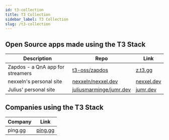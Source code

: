 ```yaml
---
id: t3-collection
title: T3 Collection
sidebar_label: T3 Collection
slug: /t3-collection
---
```


## Open Source apps made using the T3 Stack

| Description                      | Repo                                                                  | Link                             |
| -------------------------------- | --------------------------------------------------------------------- | -------------------------------- |
| Zapdos - a QnA app for streamers | [t3-oss/zapdos](https://github.com/t3-oss/zapdos)                     | [z.t3.gg](https://z.t3.gg)       |
| nexxeln's personal site          | [nexxeln/nexxel.dev](https://github.com/nexxeln/nexxel.dev)           | [nexxel.dev](https://nexxel.dev) |
| Julius' personal site            | [juliusmarminge/jumr.dev](https://github.com/juliusmarminge/jumr.dev) | [jumr.dev](https://jumr.dev)     |

## Companies using the T3 Stack

| Company | Link                       |
| ------- | -------------------------- |
| ping.gg | [ping.gg](https://ping.gg) |
